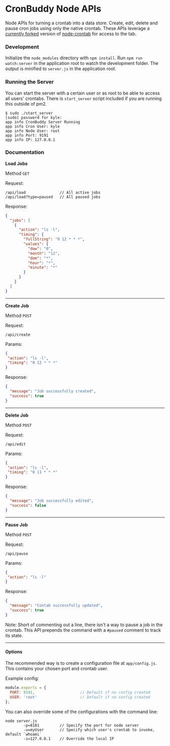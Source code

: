 # CronBuddy Node APIs
Node APIs for turning a crontab into a data store. Create, edit, delete and pause cron jobs using only the native crontab. These APIs leverage a [currently forked](https://github.com/ktsosno/node-crontab) version of [node-crontab](https://github.com/dachev/node-crontab) for access to the tab. 

### Development
Initialize the `node_modules` directory with `npm install`.
Run `npm run watch:server` in the application root to watch the development folder. The output is minified to `server.js` in the application root.

### Running the Server
You can start the server with a certain user or as root to be able to access all users' crontabs. There is `start_server` script included if you are running this outside of pm2.

```
$ sudo ./start_server 
[sudo] password for kyle: 
app info CronBuddy Server Running
app info Cron User: kyle
app info Node User: root
app info Port: 9191
app info IP: 127.0.0.1
```

### Documentation

**Load Jobs**

Method `GET`

Request:
```
/api/load               // All active jobs
/api/load?type=paused   // All paused jobs
```

Response:
```json
{
  "jobs": [
    {
      "action": "ls -l",
      "timing": {
        "fullString": "0 12 * * *",
        "values": {
          "dow": "0",
          "month": "12",
          "dom": "*",
          "hour": "*",
          "minute": "*"
        }
      }
    }
  ]
}
```

------
**Create Job**

Method `POST`

Request:
```
/api/create
```

Params:
```json
{
 "action": "ls -l",
 "timing": "0 12 * * *"
}
```

Response:
```json
{
  "message": "Job successfully created",
  "success": true
}
```

------
**Delete Job**

Method `POST`

Request:
```
/api/edit
```

Params:
```json
{
 "action": "ls -l",
 "timing": "0 11 * * *"
}
```

Response:
```json
{
  "message": "Job successfully edited",
  "success": false
}
```

------
**Pause Job**

Method `POST`

Request:
```
/api/pause
```

Params:
```json
{
 "action": "ls -l"
}
```

Response:
```json
{
  "message": "Contab successfully updated",
  "success": true
}
```

Note: Short of commenting out a line, there isn't a way to pause a job in the crontab. This API prepends the command with a `#paused` comment to track its state.

------

#### Options
The recommended way is to create a configuration file at `app/config.js`. This contains your chosen port and crontab user.

Example config:
```js
module.exports = {
  PORT: 9191,                    // Default if no config created
  USER: 'root'                   // Default if no config created
};
```

You can also override some of the configurations with the command line:
```
node server.js 
        -p=8181         // Specify the port for node server
        -u=myUser       // Specify which user's crontab to invoke, default `whoami`
        -i=127.0.0.1    // Override the local IP
```
